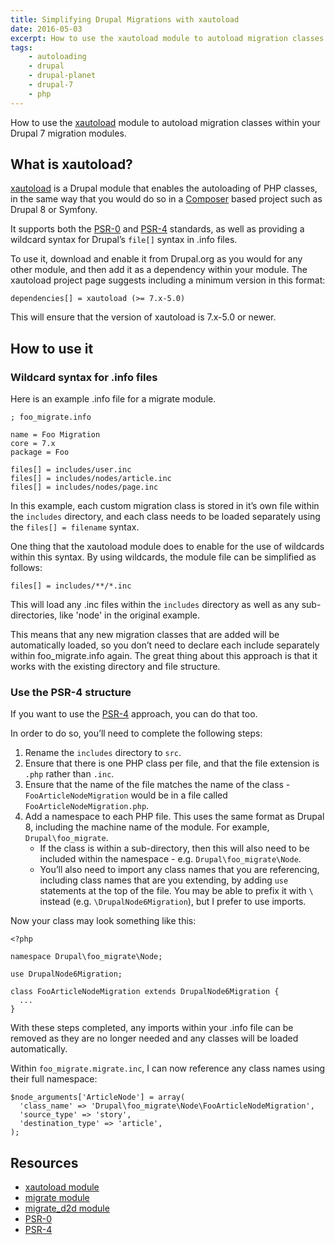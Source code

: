 ```yaml
---
title: Simplifying Drupal Migrations with xautoload
date: 2016-05-03
excerpt: How to use the xautoload module to autoload migration classes within your Drupal 7 migration modules.
tags:
    - autoloading
    - drupal
    - drupal-planet
    - drupal-7
    - php
---
```

How to use the [xautoload][1] module to autoload migration classes within your Drupal 7 migration modules.

## What is xautoload?

[xautoload][1] is a Drupal module that enables the autoloading of PHP classes, in the same way that you would do so in a [Composer][2] based project such as Drupal 8 or Symfony.

It supports both the [PSR-0][3] and [PSR-4][4] standards, as well as providing a wildcard syntax for Drupal’s `file[]` syntax in .info files.

To use it, download and enable it from Drupal.org as you would for any other module, and then add it as a dependency within your module. The xautoload project page suggests including a minimum version in this format:

```language-ini
dependencies[] = xautoload (>= 7.x-5.0)
```

This will ensure that the version of xautoload is 7.x-5.0 or newer.

## How to use it

### Wildcard syntax for .info files

Here is an example .info file for a migrate module.

```language-ini
; foo_migrate.info

name = Foo Migration
core = 7.x
package = Foo

files[] = includes/user.inc
files[] = includes/nodes/article.inc
files[] = includes/nodes/page.inc
```

In this example, each custom migration class is stored in it’s own file within the `includes` directory, and each class needs to be loaded separately using the `files[] = filename` syntax.

One thing that the xautoload module does to enable for the use of wildcards within this syntax. By using wildcards, the module file can be simplified as follows:

```language-ini
files[] = includes/**/*.inc
```

This will load any .inc files within the `includes` directory as well as any sub-directories, like 'node' in the original example.

This means that any new migration classes that are added will be automatically loaded, so you don’t need to declare each include separately within foo_migrate.info again. The great thing about this approach is that it works with the existing directory and file structure.

### Use the PSR-4 structure

If you want to use the [PSR-4][4] approach, you can do that too.

In order to do so, you’ll need to complete the following steps:

1. Rename the `includes` directory to `src`.
2. Ensure that there is one PHP class per file, and that the file extension is `.php` rather than `.inc`.
3. Ensure that the name of the file matches the name of the class - `FooArticleNodeMigration` would be in a file called `FooArticleNodeMigration.php`.
4. Add a namespace to each PHP file. This uses the same format as Drupal 8, including the machine name of the module. For example, `Drupal\foo_migrate`.
    * If the class is within a sub-directory, then this will also need to be included within the namespace - e.g. `Drupal\foo_migrate\Node`.
    * You’ll also need to import any class names that you are referencing, including class names that are you extending, by adding `use` statements at the top of the file. You may be able to prefix it with `\` instead (e.g. `\DrupalNode6Migration`), but I prefer to use imports.

Now your class may look something like this:

```language-php
<?php

namespace Drupal\foo_migrate\Node;

use DrupalNode6Migration;

class FooArticleNodeMigration extends DrupalNode6Migration {
  ...
}
```

With these steps completed, any imports within your .info file can be removed as they are no longer needed and any classes will be loaded automatically.

Within `foo_migrate.migrate.inc`, I can now reference any class names using their full namespace:

```language-php
$node_arguments['ArticleNode'] = array(
  'class_name' => 'Drupal\foo_migrate\Node\FooArticleNodeMigration',
  'source_type' => 'story',
  'destination_type' => 'article',
);
```

## Resources

* [xautoload module][1]
* [migrate module][5]
* [migrate_d2d module][6]
* [PSR-0][3]
* [PSR-4][4]

[1]: https://www.drupal.org/project/xautoload
[2]: http://getcomposer.org
[3]: http://www.php-fig.org/psr/psr-0/
[4]: http://www.php-fig.org/psr/psr-4/
[5]: https://www.drupal.org/project/migrate
[6]: https://www.drupal.org/project/migrate_d2d
